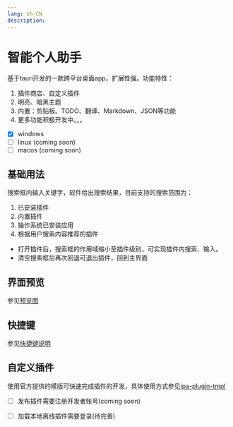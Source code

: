 ```yaml
---
lang: zh-CN
description: 
---
```


# 智能个人助手

基于tauri开发的一款跨平台桌面app，扩展性强。功能特性：

1. 插件商店、自定义插件
2. 明亮、暗黑主题
3. 内置：剪贴板、TODO、翻译、Markdown、JSON等功能
4. 更多功能积极开发中。。。

- [x] windows
- [ ] linux (coming soon)
- [ ] macos (coming soon)

## 基础用法
搜索框内输入关键字，软件给出搜索结果，目前支持的搜索范围为：
1. 已安装插件
2. 内置插件
3. 操作系统已安装应用
4. 根据用户搜索内容推荐的插件

- 打开插件后，搜索框的作用域缩小至插件级别，可实现插件内搜索、输入。
- 清空搜索框后再次回退可退出插件，回到主界面

## 界面预览
参见[预览图](./plugins.md)

## 快捷键
参见[快捷键说明](./shortcuts/)

## 自定义插件

使用官方提供的模版可快速完成插件的开发，具体使用方式参见[ipa-plugin-tmpl](https://github.com/xdewx/ipa-plugin-tmpl.git)

- [ ] 发布插件需要注册开发者账号(coming soon)
- [ ] 加载本地离线插件需要登录(待完善)

